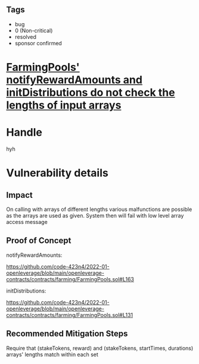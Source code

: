 ## Tags

- bug
- 0 (Non-critical)
- resolved
- sponsor confirmed

# [FarmingPools' notifyRewardAmounts and initDistributions do not check the lengths of input arrays](https://github.com/code-423n4/2022-01-openleverage-findings/issues/76) 

# Handle

hyh


# Vulnerability details


## Impact

On calling with arrays of different lengths various malfunctions are possible as the arrays are used as given. System then will fail with low level array access message

## Proof of Concept

notifyRewardAmounts:

https://github.com/code-423n4/2022-01-openleverage/blob/main/openleverage-contracts/contracts/farming/FarmingPools.sol#L163


initDistributions:

https://github.com/code-423n4/2022-01-openleverage/blob/main/openleverage-contracts/contracts/farming/FarmingPools.sol#L131

## Recommended Mitigation Steps

Require that (stakeTokens, reward) and (stakeTokens, startTimes, durations) arrays' lengths match within each set


